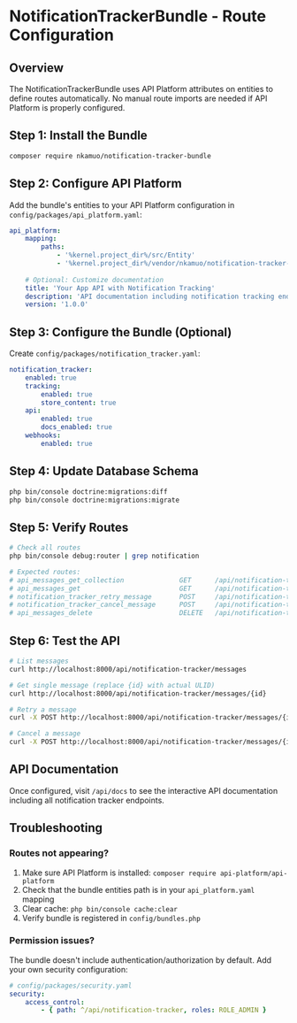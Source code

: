 # NotificationTrackerBundle - Route Configuration

## Overview

The NotificationTrackerBundle uses API Platform attributes on entities to define routes automatically. No manual route imports are needed if API Platform is properly configured.

## Step 1: Install the Bundle

```bash
composer require nkamuo/notification-tracker-bundle
```

## Step 2: Configure API Platform

Add the bundle's entities to your API Platform configuration in `config/packages/api_platform.yaml`:

```yaml
api_platform:
    mapping:
        paths:
            - '%kernel.project_dir%/src/Entity'
            - '%kernel.project_dir%/vendor/nkamuo/notification-tracker-bundle/src/Entity'
    
    # Optional: Customize documentation
    title: 'Your App API with Notification Tracking'
    description: 'API documentation including notification tracking endpoints'
    version: '1.0.0'
```

## Step 3: Configure the Bundle (Optional)

Create `config/packages/notification_tracker.yaml`:

```yaml
notification_tracker:
    enabled: true
    tracking:
        enabled: true
        store_content: true
    api:
        enabled: true
        docs_enabled: true
    webhooks:
        enabled: true
```

## Step 4: Update Database Schema

```bash
php bin/console doctrine:migrations:diff
php bin/console doctrine:migrations:migrate
```

## Step 5: Verify Routes

```bash
# Check all routes
php bin/console debug:router | grep notification

# Expected routes:
# api_messages_get_collection              GET      /api/notification-tracker/messages
# api_messages_get                         GET      /api/notification-tracker/messages/{id}
# notification_tracker_retry_message       POST     /api/notification-tracker/messages/{id}/retry
# notification_tracker_cancel_message      POST     /api/notification-tracker/messages/{id}/cancel
# api_messages_delete                      DELETE   /api/notification-tracker/messages/{id}
```

## Step 6: Test the API

```bash
# List messages
curl http://localhost:8000/api/notification-tracker/messages

# Get single message (replace {id} with actual ULID)
curl http://localhost:8000/api/notification-tracker/messages/{id}

# Retry a message
curl -X POST http://localhost:8000/api/notification-tracker/messages/{id}/retry

# Cancel a message  
curl -X POST http://localhost:8000/api/notification-tracker/messages/{id}/cancel
```

## API Documentation

Once configured, visit `/api/docs` to see the interactive API documentation including all notification tracker endpoints.

## Troubleshooting

### Routes not appearing?

1. Make sure API Platform is installed: `composer require api-platform/api-platform`
2. Check that the bundle entities path is in your `api_platform.yaml` mapping
3. Clear cache: `php bin/console cache:clear`
4. Verify bundle is registered in `config/bundles.php`

### Permission issues?

The bundle doesn't include authentication/authorization by default. Add your own security configuration:

```yaml
# config/packages/security.yaml
security:
    access_control:
        - { path: ^/api/notification-tracker, roles: ROLE_ADMIN }
```

